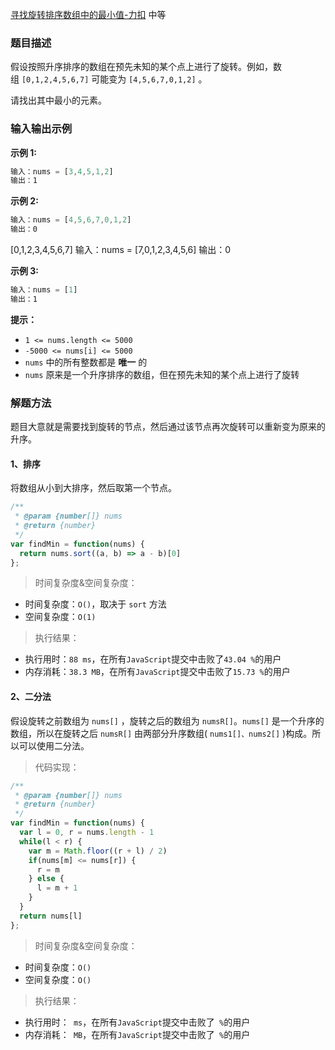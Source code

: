 
[寻找旋转排序数组中的最小值-力扣](https://leetcode-cn.com/problems/find-minimum-in-rotated-sorted-array/description/)
<span>中等</span>

### 题目描述
假设按照升序排序的数组在预先未知的某个点上进行了旋转。例如，数组 `[0,1,2,4,5,6,7]` 可能变为 `[4,5,6,7,0,1,2]` 。

请找出其中最小的元素。

### 输入输出示例
**示例 1:**
```js
输入：nums = [3,4,5,1,2]
输出：1
```

**示例 2:**
```js
输入：nums = [4,5,6,7,0,1,2]
输出：0
```
[0,1,2,3,4,5,6,7]
输入：nums = [7,0,1,2,3,4,5,6]
输出：0

**示例 3:**
```js
输入：nums = [1]
输出：1
```

**提示：**

- `1 <= nums.length <= 5000`
- `-5000 <= nums[i] <= 5000`
- `nums` 中的所有整数都是 **唯一** 的
- `nums` 原来是一个升序排序的数组，但在预先未知的某个点上进行了旋转

### 解题方法

题目大意就是需要找到旋转的节点，然后通过该节点再次旋转可以重新变为原来的升序。

#### 1、排序

将数组从小到大排序，然后取第一个节点。

```js
/**
 * @param {number[]} nums
 * @return {number}
 */
var findMin = function(nums) {
  return nums.sort((a, b) => a - b)[0]
};
```

> 时间复杂度&空间复杂度：
- 时间复杂度：`O()`，取决于 `sort` 方法
- 空间复杂度：`O(1)`

> 执行结果：

- 执行用时：`88 ms`，在所有`JavaScript`提交中击败了`43.04 %`的用户
- 内存消耗：`38.3 MB`，在所有`JavaScript`提交中击败了`15.73 %`的用户

#### 2、二分法
假设旋转之前数组为 `nums[]` ，旋转之后的数组为 `numsR[]`。`nums[]` 是一个升序的数组，所以在旋转之后 `numsR[]` 由两部分升序数组( `nums1[]、nums2[]` )构成。所以可以使用二分法。

> 代码实现：

```js
/**
 * @param {number[]} nums
 * @return {number}
 */
var findMin = function(nums) {
  var l = 0, r = nums.length - 1
  while(l < r) {
    var m = Math.floor((r + l) / 2)
    if(nums[m] <= nums[r]) {
      r = m
    } else {
      l = m + 1
    }
  }
  return nums[l]
};
```

> 时间复杂度&空间复杂度：
- 时间复杂度：`O()`
- 空间复杂度：`O()`

> 执行结果：

- 执行用时：` ms`，在所有`JavaScript`提交中击败了` %`的用户
- 内存消耗：` MB`，在所有`JavaScript`提交中击败了` %`的用户

